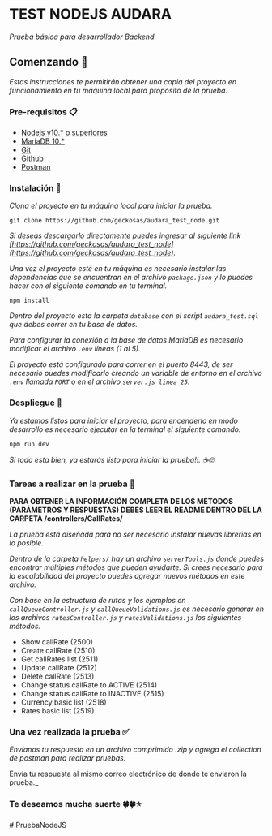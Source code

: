 # TEST NODEJS AUDARA

_Prueba básica para desarrollador Backend._


## Comenzando 🚀

_Estas instrucciones te permitirán obtener una copia del proyecto en funcionamiento en tu máquina local para propósito de la prueba._


### Pre-requisitos 📋

* [Nodejs v10.* o superiores](https://nodejs.org/es/)
* [MariaDB 10.*](https://mariadb.org/)
* [Git](https://git-scm.com/)
* [Github](https://github.com/)
* [Postman](https://www.postman.com/)



### Instalación 🔧

_Clona el proyecto en tu máquina local para iniciar la prueba._

```
git clone https://github.com/geckosas/audara_test_node.git
```

_Si deseas descargarlo directamente puedes ingresar al siguiente link [https://github.com/geckosas/audara_test_node](https://github.com/geckosas/audara_test_node)._

_Una vez el proyecto esté en tu máquina es necesario instalar las dependencias que se encuentran en el archivo ``package.json`` y lo puedes hacer con el siguiente comando en tu terminal._

```
npm install
```

_Dentro del proyecto esta la carpeta `` database `` con el script `` audara_test.sql `` que debes correr en tu base de datos._

_Para configurar la conexión a la base de datos MariaDB es necesario modificar el archivo `` .env `` líneas (1 al 5)._

_El proyecto está configurado para correr en el puerto 8443, de ser necesario puedes modificarlo creando un variable de entorno en el archivo `` .env `` llamada `` PORT `` o en el archivo `` server.js linea 25 ``._

### Despliegue 🛫

_Ya estamos listos para iniciar el proyecto, para encenderlo en modo desarrollo es necesario ejecutar en la terminal el siguiente comando._

```
npm run dev
```

_Si todo esta bien, ya estarás listo para iniciar la prueba!!. ☕🤓_



### Tareas a realizar en la prueba 📄

__PARA OBTENER LA INFORMACIÓN COMPLETA DE LOS MÉTODOS (PARÁMETROS Y RESPUESTAS) DEBES LEER EL README DENTRO DEL LA CARPETA /controllers/CallRates/__

_La prueba está diseñada para no ser necesario instalar nuevas librerias en lo posible._

_Dentro de la carpeta `` helpers/ `` hay un archivo `` serverTools.js `` donde puedes encontrar múltiples métodos que pueden ayudarte. Si crees necesario para la escalabilidad del proyecto puedes agregar nuevos métodos en este archivo._

_Con base en la estructura de rutas y los ejemplos en `` callQueueController.js ``  y `` callQueueValidations.js `` es necesario generar en los archivos `` ratesController.js `` y `` ratesValidations.js `` los siguientes métodos._

*  Show callRate (2500)
*  Create callRate (2510)
*  Get callRates list (2511)
*  Update callRate (2512)
*  Delete callRate (2513)
*  Change status callRate to ACTIVE (2514)
*  Change status callRate to INACTIVE (2515)
*  Currency basic list (2518)
*  Rates basic list (2519)

### Una vez realizada la prueba ✅

_Envíanos tu respuesta en un archivo comprimido .zip y agrega el collection de postman para realizar pruebas._

Envía tu respuesta al mismo correo electrónico de donde te enviaron la prueba._


### Te deseamos mucha suerte 🍀🍀⭐
#   P r u e b a N o d e J S  
 